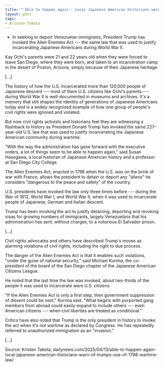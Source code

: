 ```yaml
---
title: "'Able to happen again': Local Japanese American historians warn of Trump's use of 1798 wartime law"
layout: post
tags:
- Kristen Taketa
---
```


- In seeking to deport Venezuelan immigrants, President Trump has invoked the Alien Enemies Act --- the same law that was used to justify incarcerating Japanese Americans during World War II.

Kay Ochi's parents were 21 and 22 years old when they were forced to leave San Diego, where they were born, and taken to an incarceration camp in the desert of Poston, Arizona, simply because of their Japanese heritage.

[...]

The history of how the U.S. incarcerated more than 120,000 people of Japanese descent --- most of them U.S. citizens like Ochi's parents --- during World War II is well-documented in museums and archives. It's a memory that still shapes the identity of generations of Japanese Americans today and is a widely recognized example of how one group of people's civil rights were ignored and violated.

But now civil rights activists and historians feel they are witnessing a flashback to history as President Donald Trump has invoked the same 227-year-old U.S. law that was used to justify incarcerating the Japanese American community during wartime.

"With the way the administration has gone forward with the executive orders, a lot of things seem to be able to happen again," said Susan Hasegawa, a local historian of Japanese American history and a professor at San Diego City College.

The Alien Enemies Act, enacted in 1798 when the U.S. was on the brink of war with France, allows the president to detain or deport any "aliens" he considers "dangerous to the peace and safety" of the country.

U.S. presidents have invoked the law only three times before --- during the War of 1812, World War I, and World War II, when it was used to incarcerate people of Japanese, German and Italian descent.

Trump has been invoking the act to justify detaining, deporting and revoking visas for growing numbers of immigrants, largely Venezuelans that his administration has sent, without charges, to a notorious El Salvador prison.

[...]

Civil rights advocates and others have described Trump's moves as alarming violations of civil rights, including the right to due process.

The danger of the Alien Enemies Act is that it enables such violations, "under the guise of national security," said Michael Kurima, the co-president of the board of the San Diego chapter of the Japanese American Citizens League.

He noted that the last time the law was invoked, about two-thirds of the people it was used to incarcerate were U.S. citizens.

"If the Alien Enemies Act is only a first step, then government suppression of dissent could be next," Kurima said. "What begins with purported gang members from abroad could easily expand to include others --- even American citizens --- when civil liberties are treated as conditional."

Critics have also noted that Trump is the only president in history to invoke the act when it's not wartime as declared by Congress. He has repeatedly referred to unauthorized immigration as an "invasion."

[...]

Source: Kristen Taketa, dailynews.com/2025/04/13/able-to-happen-again-local-japanese-american-historians-warn-of-trumps-use-of-1798-wartime-law/
